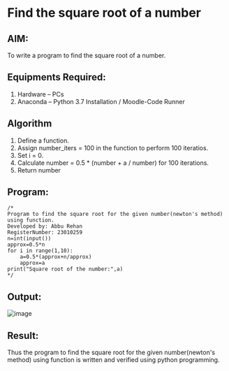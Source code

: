 # Find the square root of a number

## AIM:
To write a program to find the square root of a number.

## Equipments Required:
1. Hardware – PCs
2. Anaconda – Python 3.7 Installation / Moodle-Code Runner

## Algorithm
1. Define a function.
2. Assign number_iters = 100 in the function to perform 100 iteratios.
3. Set i = 0.
4. Calculate  number = 0.5 * (number + a / number) for 100 iterations.
5. Return number

## Program:
```
/*
Program to find the square root for the given number(newton's method) using function.
Developed by: Abbu Rehan
RegisterNumber: 23010259
n=int(input())
approx=0.5*n
for i in range(1,10):
    a=0.5*(approx+n/approx)
    approx=a
print("Square root of the number:",a)    
*/
```

## Output:
![image](https://github.com/Abburehan/Square-root-of-a-number/assets/138849336/61fac33e-484f-489d-ad49-3a6ed1ef87fc)



## Result:
Thus the program to find the square root for the given number(newton's method) using function is written and verified using python programming.

